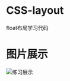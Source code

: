 # CSS-layout
float布局学习代码
# 图片展示
![练习展示](https://raw.githubusercontent.com/weiranyi/front-end-Study2-CSS-layout-float/main/show/see.png)
